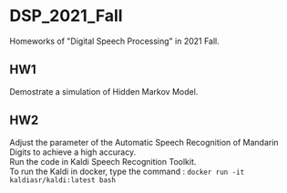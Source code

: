 # DSP_2021_Fall
Homeworks of "Digital Speech Processing" in 2021 Fall. 
## HW1
Demostrate a simulation of Hidden Markov Model. 

## HW2
Adjust the parameter of the Automatic Speech Recognition of Mandarin Digits to achieve a high accuracy.  
Run the code in Kaldi Speech Recognition Toolkit.  
To run the Kaldi in docker, type the command : `docker run -it kaldiasr/kaldi:latest bash`

